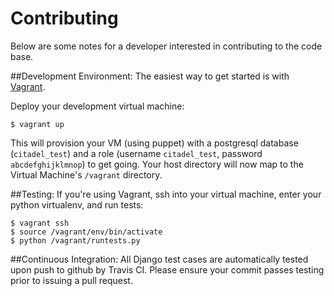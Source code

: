 Contributing
============

Below are some notes for a developer interested in contributing to the code base.

##Development Environment:
The easiest way to get started is with [Vagrant](https://www.vagrantup.com/).

Deploy your development virtual machine:

    $ vagrant up
    
This will provision your VM (using puppet) with a postgresql database (`citadel_test`) and a role (username `citadel_test`, password `abcdefghijklmnop`) to get going. Your host directory will now map to the Virtual Machine's `/vagrant` directory.

##Testing:
If you're using Vagrant, ssh into your virtual machine, enter your python virtualenv, and run tests:

    $ vagrant ssh
    $ source /vagrant/env/bin/activate
    $ python /vagrant/runtests.py
    
##Continuous Integration:
All Django test cases are automatically tested upon push to github by Travis CI.  Please ensure your commit passes testing prior to issuing a pull request.